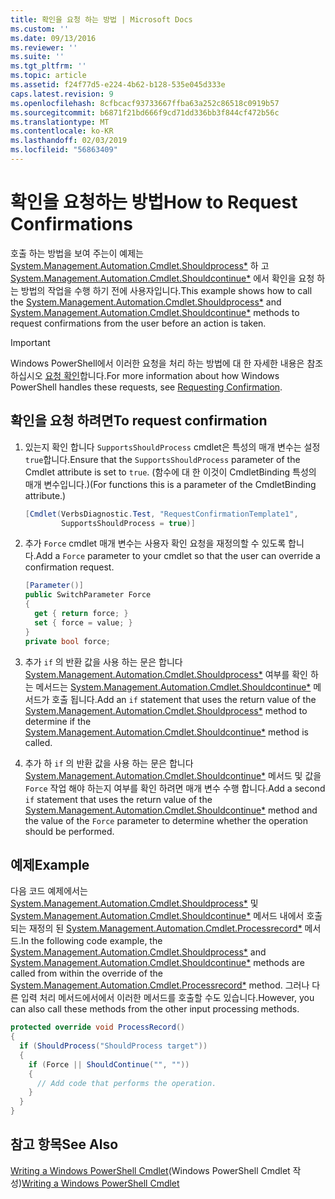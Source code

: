 ```yaml
---
title: 확인을 요청 하는 방법 | Microsoft Docs
ms.custom: ''
ms.date: 09/13/2016
ms.reviewer: ''
ms.suite: ''
ms.tgt_pltfrm: ''
ms.topic: article
ms.assetid: f24f77d5-e224-4b62-b128-535e045d333e
caps.latest.revision: 9
ms.openlocfilehash: 8cfbcacf93733667ffba63a252c86518c0919b57
ms.sourcegitcommit: b6871f21bd666f9cd71dd336bb3f844cf472b56c
ms.translationtype: MT
ms.contentlocale: ko-KR
ms.lasthandoff: 02/03/2019
ms.locfileid: "56863409"
---
```

# <a name="how-to-request-confirmations"></a><span data-ttu-id="25336-102">확인을 요청하는 방법</span><span class="sxs-lookup"><span data-stu-id="25336-102">How to Request Confirmations</span></span>

<span data-ttu-id="25336-103">호출 하는 방법을 보여 주는이 예제는 [System.Management.Automation.Cmdlet.Shouldprocess\*](/dotnet/api/System.Management.Automation.Cmdlet.ShouldProcess) 하 고 [System.Management.Automation.Cmdlet.Shouldcontinue\*](/dotnet/api/System.Management.Automation.Cmdlet.ShouldContinue) 에서 확인을 요청 하는 방법의 작업을 수행 하기 전에 사용자입니다.</span><span class="sxs-lookup"><span data-stu-id="25336-103">This example shows how to call the [System.Management.Automation.Cmdlet.Shouldprocess\*](/dotnet/api/System.Management.Automation.Cmdlet.ShouldProcess) and [System.Management.Automation.Cmdlet.Shouldcontinue\*](/dotnet/api/System.Management.Automation.Cmdlet.ShouldContinue) methods to request confirmations from the user before an action is taken.</span></span>

> [!IMPORTANT]
> <span data-ttu-id="25336-104">Windows PowerShell에서 이러한 요청을 처리 하는 방법에 대 한 자세한 내용은 참조 하십시오 [요청 확인](./requesting-confirmation-from-cmdlets.md)합니다.</span><span class="sxs-lookup"><span data-stu-id="25336-104">For more information about how Windows PowerShell handles these requests, see [Requesting Confirmation](./requesting-confirmation-from-cmdlets.md).</span></span>

## <a name="to-request-confirmation"></a><span data-ttu-id="25336-105">확인을 요청 하려면</span><span class="sxs-lookup"><span data-stu-id="25336-105">To request confirmation</span></span>

1. <span data-ttu-id="25336-106">있는지 확인 합니다 `SupportsShouldProcess` cmdlet은 특성의 매개 변수는 설정 `true`합니다.</span><span class="sxs-lookup"><span data-stu-id="25336-106">Ensure that the `SupportsShouldProcess` parameter of the Cmdlet attribute is set to `true`.</span></span> <span data-ttu-id="25336-107">(함수에 대 한 이것이 CmdletBinding 특성의 매개 변수입니다.)</span><span class="sxs-lookup"><span data-stu-id="25336-107">(For functions this is a parameter of the CmdletBinding attribute.)</span></span>

    ```csharp
    [Cmdlet(VerbsDiagnostic.Test, "RequestConfirmationTemplate1",
            SupportsShouldProcess = true)]
    ```

2. <span data-ttu-id="25336-108">추가 `Force` cmdlet 매개 변수는 사용자 확인 요청을 재정의할 수 있도록 합니다.</span><span class="sxs-lookup"><span data-stu-id="25336-108">Add a `Force` parameter to your cmdlet so that the user can override a confirmation request.</span></span>

    ```csharp
    [Parameter()]
    public SwitchParameter Force
    {
      get { return force; }
      set { force = value; }
    }
    private bool force;
    ```

3. <span data-ttu-id="25336-109">추가 `if` 의 반환 값을 사용 하는 문은 합니다 [System.Management.Automation.Cmdlet.Shouldprocess\*](/dotnet/api/System.Management.Automation.Cmdlet.ShouldProcess) 여부를 확인 하는 메서드는 [System.Management.Automation.Cmdlet.Shouldcontinue\*](/dotnet/api/System.Management.Automation.Cmdlet.ShouldContinue) 메서드가 호출 됩니다.</span><span class="sxs-lookup"><span data-stu-id="25336-109">Add an `if` statement that uses the return value of the [System.Management.Automation.Cmdlet.Shouldprocess\*](/dotnet/api/System.Management.Automation.Cmdlet.ShouldProcess) method to determine if the [System.Management.Automation.Cmdlet.Shouldcontinue\*](/dotnet/api/System.Management.Automation.Cmdlet.ShouldContinue) method is called.</span></span>

4. <span data-ttu-id="25336-110">추가 하 `if` 의 반환 값을 사용 하는 문은 합니다 [System.Management.Automation.Cmdlet.Shouldcontinue\*](/dotnet/api/System.Management.Automation.Cmdlet.ShouldContinue) 메서드 및 값을 `Force` 작업 해야 하는지 여부를 확인 하려면 매개 변수 수행 합니다.</span><span class="sxs-lookup"><span data-stu-id="25336-110">Add a second `if` statement that uses the return value of the [System.Management.Automation.Cmdlet.Shouldcontinue\*](/dotnet/api/System.Management.Automation.Cmdlet.ShouldContinue) method and the value of the `Force` parameter to determine whether the operation should be performed.</span></span>

## <a name="example"></a><span data-ttu-id="25336-111">예제</span><span class="sxs-lookup"><span data-stu-id="25336-111">Example</span></span>

<span data-ttu-id="25336-112">다음 코드 예제에서는 [System.Management.Automation.Cmdlet.Shouldprocess\*](/dotnet/api/System.Management.Automation.Cmdlet.ShouldProcess) 및 [System.Management.Automation.Cmdlet.Shouldcontinue\*](/dotnet/api/System.Management.Automation.Cmdlet.ShouldContinue) 메서드 내에서 호출 되는 재정의 된 [System.Management.Automation.Cmdlet.Processrecord\*](/dotnet/api/System.Management.Automation.Cmdlet.ProcessRecord) 메서드.</span><span class="sxs-lookup"><span data-stu-id="25336-112">In the following code example, the [System.Management.Automation.Cmdlet.Shouldprocess\*](/dotnet/api/System.Management.Automation.Cmdlet.ShouldProcess) and [System.Management.Automation.Cmdlet.Shouldcontinue\*](/dotnet/api/System.Management.Automation.Cmdlet.ShouldContinue) methods are called from within the override of the [System.Management.Automation.Cmdlet.Processrecord\*](/dotnet/api/System.Management.Automation.Cmdlet.ProcessRecord) method.</span></span> <span data-ttu-id="25336-113">그러나 다른 입력 처리 메서드에서에서 이러한 메서드를 호출할 수도 있습니다.</span><span class="sxs-lookup"><span data-stu-id="25336-113">However, you can also call these methods from the other input processing methods.</span></span>

```csharp
protected override void ProcessRecord()
{
  if (ShouldProcess("ShouldProcess target"))
  {
    if (Force || ShouldContinue("", ""))
    {
      // Add code that performs the operation.
    }
  }
}
```

## <a name="see-also"></a><span data-ttu-id="25336-114">참고 항목</span><span class="sxs-lookup"><span data-stu-id="25336-114">See Also</span></span>

<span data-ttu-id="25336-115">[Writing a Windows PowerShell Cmdlet](./writing-a-windows-powershell-cmdlet.md)(Windows PowerShell Cmdlet 작성)</span><span class="sxs-lookup"><span data-stu-id="25336-115">[Writing a Windows PowerShell Cmdlet](./writing-a-windows-powershell-cmdlet.md)</span></span>
